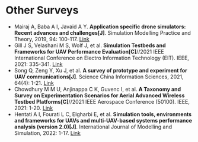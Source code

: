 # Other Surveys
* Mairaj A, Baba A I, Javaid A Y. <b>Application specific drone simulators: Recent advances and challenges[J]</b>. Simulation Modelling Practice and Theory, 2019, 94: 100-117. [Link](https://www.sciencedirect.com/science/article/pii/S1569190X19300048)
* Gill J S, Velashani M S, Wolf J, et al. <b>Simulation Testbeds and Frameworks for UAV Performance Evaluation[C]</b>//2021 IEEE International Conference on Electro Information Technology (EIT). IEEE, 2021: 335-341. [Link](https://ieeexplore.ieee.org/abstract/document/9491882/)
* Song Q, Zeng Y, Xu J, et al. <b>A survey of prototype and experiment for UAV communications[J]</b>. Science China Information Sciences, 2021, 64(4): 1-21. [Link](https://link.springer.com/article/10.1007/s11432-020-3030-2)
* Chowdhury M M U, Anjinappa C K, Guvenc I, et al. <b>A Taxonomy and Survey on Experimentation Scenarios for Aerial Advanced Wireless Testbed Platforms[C]</b>//2021 IEEE Aerospace Conference (50100). IEEE, 2021: 1-20. [Link](https://ieeexplore.ieee.org/abstract/document/9438449/)
* Hentati A I, Fourati L C, Elgharbi E, et al. <b>Simulation tools, environments and frameworks for UAVs and multi-UAV-based systems performance analysis (version 2.0)[J]</b>. International Journal of Modelling and Simulation, 2022: 1-17. [Link](https://www.tandfonline.com/doi/abs/10.1080/02286203.2022.2092257)